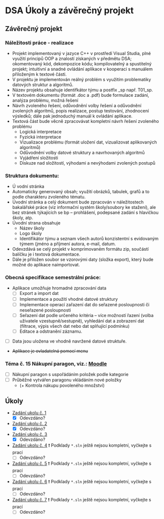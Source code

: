 # DSA Úkoly a závěrečný projekt

## Závěrečný projekt
### Náležitosti práce - realizace
- Projekt implementovaný v jazyce C++ v prostředí Visual Studia, plné využití principů OOP a znalostí získaných v předmětu DSA; okomentovaný kód, dekompozice kódu; kompilovatelný a spustitelný projekt; intuitivní a snadné ovládání aplikace v kooperaci s manuálem přiloženým k textové části.
- V projektu je implementován reálný problém s využitím problematiky datových struktur a algoritmů.
- Název projektu obsahuje identifkátor týmu a postfix _sp např. T01_sp.
- V textovém dokumentu (formát .doc a .pdf) bude formulace zadání, analýza problému, možná řešení
- Návrh zvoleného řešení, odůvodnění volby řešení a odůvodnění zvolených algoritmů, popis realizace, postup testování, zhodnocení výsledků; dále pak jednoduchý manuál k ovládání aplikace.
- Textová část bude věcně zpracovávat kompletní návrh řešení zvoleného problému
    - Logická interpretace
    - Fyzická interpretace
    - Vizualizace problému (formát uložení dat, vizualizovat aplikovaných algoritmů)
    - Odůvodnění volby datové struktury a navrhovaných algoritmů
    - Vyjádření složitosti
    - Diskuze nad složitostí, výhodami a nevýhodami zvolených postupů 

### Struktura dokumentu:
- Ú vodní stránka
- Automaticky generovaný obsah; využití obrázků, tabulek, grafů a to podle charakteru zvoleného tématu.
- Úvodní stránka a celý dokument bude zpracován v náležitostech bakalářské práce (viz informační systém školy/soubory ke stažení), ale bez stránek týkajících se bp – prohlášení, podepsané zadání s hlavičkou školy, atp.
- Úvodní strana obsahuje
    - Název školy
    - Logo školy
    - Identifikátor týmu a seznam všech autorů konzistentní s evidovaným týmem (jméno a příjmení autora, e-mail, datum.
- Odevzdává se celý projekt v komprimovaném formátu zip, součástí balíčku je i textová dokumentace.
- Dále je přiložen soubor se vzorovými daty (složka export), který bude možné do aplikace naimportovat. 

### Obecná specifikace semestrální práce:
- Aplikace umožňuje hromadné zpracování data
    - [ ] Export a import dat
    - [ ] Implementace a použití vhodné datové struktury
    - [ ] Implementace operací zařazení dat do seřazené posloupnosti či neseřazené posloupnosti
    - [ ] Seřazení dat podle určeného kritéria – více možností řazení (volba uživatele vzestupně/sestupně), vyhledání dat a zobrazení dat (filtrace, výpis všech dat nebo dat splňující podmínku)
    - [ ] Editace a odstranění záznamu.
- [ ] Data jsou uložena ve vhodně navržené datové struktuře.
- ~~Aplikace je ovladatelná pomocí menu~~
### Téma č. 15 Nákupní paragon, viz.: [Moodle](https://moodle.vspj.cz/pluginfile.php/223973/mod_resource/content/2/2021-2022_SemestralniPrace.pdf)
- [ ] Nákupní paragon s uspořádáním položek podle kategorie
- [ ] Průběžné vytvářen paragonu vkládáním nové položky
    - (+ Kontrola nákupu povoleného množství)

## Úkoly
- [Zadání ukolu č. 1](https://github.com/JKalina08/dsa_projekt/tree/main/ukol_1/zadani1.md)
    - [x] Odevzdáno?
- [Zadání ukolu č. 2](https://github.com/JKalina08/dsa_projekt/tree/main/ukol_2/zadani2.md)
    - [x] Odevzdáno?
- [Zadání ukolu č. 3](https://github.com/JKalina08/dsa_projekt/tree/main/ukol_3/zadani3.md)
    - [x] Odevzdáno?
- [Zadání ukolu č. 4](https://github.com/JKalina08/dsa_projekt/tree/main/ukol_4/zadani4.md) :exclamation: Podklady `*.sln` ještě nejsou kompletní, vyčkejte s prací
    - [ ] Odevzdáno?
- [Zadání ukolu č. 5](https://github.com/JKalina08/dsa_projekt/tree/main/ukol_5/zadani5.md) :exclamation: Podklady `*.sln` ještě nejsou kompletní, vyčkejte s prací
    - [ ] Odevzdáno?
- [Zadání ukolu č. 6](https://github.com/JKalina08/dsa_projekt/tree/main/ukol_6/zadani6.md) :exclamation: Podklady `*.sln` ještě nejsou kompletní, vyčkejte s prací
    - [ ] Odevzdáno?
- [Zadání ukolu č. 7](https://github.com/JKalina08/dsa_projekt/tree/main/ukol_7/zadani7.md) :exclamation: Podklady `*.sln` ještě nejsou kompletní, vyčkejte s prací
    - [ ] Odevzdáno?